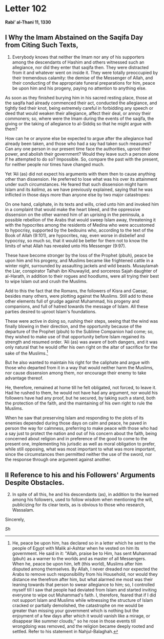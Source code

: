 Letter 102
==========

**Rabi’ al-Thani 11, 1330**

I Why the Imam Abstained on the Saqifa Day from Citing Such Texts,
------------------------------------------------------------------

1) Everybody knows that neither the Imam nor any of his supporters among
the descendants of Hashim and others witnessed such an allegiance, nor
did they enter that saqifa then. They were distracted from it and
whatever went on inside it. They were totally preoccupied by their
tremendous calamity: the demise of the Messenger of Allah, and their
conducting of the appropriate funeral preparations for him, peace be
upon him and his progeny, paying no attention to anything else.

As soon as they finished burying him in his sacred resting place, those
at the saqifa had already commenced their act, conducted the allegiance,
and tightly tied their knot, being extremely careful in forbidding any
speech or deed that would weaken their allegiance, affect their deal, or
annoy their commoners; so, where were the Imam during the events of the
saqifa, the giving or the taking of allegiance to al-Siddiq so that he
might argue with them?

How can he or anyone else be expected to argue after the allegiance had
already been taken, and those who had a say had taken such measures? Can
any one person in our present time face the authorities, uproot their
power, and abolish their government? Would they leave such a person
alone if he attempted to do so? Impossible. So, compare the past with
the present, for neither people nor times have changed much.

Yet ‘Ali (as) did not expect his arguments with them then to cause
anything other than dissension. He preferred to lose what was his over
its attainment under such circumstances. He feared that such dissension
might harm Islam and its *kalima*, as we have previously explained,
saying that he was inflicted in those days more than anyone else by two
major catastropes:

On one hand, caliphate, in its texts and wills, cried unto him and
invoked him in a complaint that would make the heart bleed, and the
oppressive dissension on the other warned him of an uprising in the
peninsula, a possible rebellion of the Arabs that would sweep Islam
away, threatening it with the hypocrites among the residents of Medina
who were accustomed to hypocrisy, supported by the bedouins who,
according to the text of the Book of Allah (9:101), are hypocrites, nay,
even worse in disbelief and hypocrisy, so much so, that it would be
better for them not to know the limits of what Allah has revealed unto
His Messenger (9:97).

These have become stronger by the loss of the Prophet (pbuh), peace be
upon him and his progeny, and Muslims became like frightened cattle in a
winter night, surrounded by assaulting jackels and wild beasts.
Musaylamah the Liar, conspirator Talhah ibn Khuwaylid, and sorceress
Sajah daughter of al-Harath, in addition to their rogues and hoodlums,
were all trying their best to wipe Islam out and crush the Muslims.

Add to this the fact that the Romans, the followers of Kisra and Caesar,
besides many others, were plotting against the Muslims. Still add to
these other elements full of grudge against Muhammad, his progeny and
companions, and full of hatred towards the message of Islam. All these
parties desired to uproot Islam's foundations.

These were active in doing so, rushing their steps, seeing that the wind
was finally blowing in their direction, and the opportunity because of
the departure of the Prophet (pbuh) to the Sublime Companion had come;
so, they wished to make use of that opportunity before Islam regained
its strength and resumed order. ‘Ali (as) was aware of both dangers, and
it was only natural that he would offer his own right on the altar of
sacrifice for the sake of the Muslims.[^1]

But he also wanted to maintain his right for the caliphate and argue
with those who departed from it in a way that would neither harm the
Muslims, nor cause dissension among them, nor encourage their enemy to
take advantage thereof.

He, therefore, remained at home till he felt obligated, not forced, to
leave it. Had he rushed to them, he would not have had any argument, nor
would his followers have had any proof, but he secured, by taking such a
stand, both the protection of the faith, and the maintaining of his own
right to rule the Muslims.

When he saw that preserving Islam and responding to the plots of its
enemies depended during those days on calm and peace, he paved in person
the way for calmness, preferring to make peace with those who had a say
just to protect the nation and out of his concern about the faith, being
concerned about religion and in preference of the good to come to the
present one, implementing his jurisdic as well as moral obligation to
prefer, while still opposing, what was most important to what was more
important, since the circumstances then permitted neither the use of the
sword, nor the response through one argument against another.

II Reference to his and his Followers' Arguments Despite Obstacles.
-------------------------------------------------------------------

2) In spite of all this, he and his descendants (as), in addition to the
learned among his followers, used to follow wisdom when mentioning the
will, publicizing for its clear texts, as is obvious to those who
research, Wassalam.

Sincerely,

*Sh*

[^1]: He, peace be upon him, has declared so in a letter which he sent
to the people of Egypt with Malik al-Ashtar when he vested on him its
government. He said in it: "Allah, praise be to Him, has sent Muhammad
(pbuh) as a warner to the worlds and as master of all Messengers. When
he, peace be upon him, left (this world), Muslims after him disputed
among themselves. By Allah, I never dreaded nor expected the Arabs to
remove such responsibility from his Household, nor would they distance
me therefrom after him, but what alarmed me most was their leaning
towards that person to swear allegiance to him; so, I controlled myself
till I saw that people had deviated from Islam and started inviting
everyone to wipe out Muhammad's faith. I, therefore, feared that if I
did not support Islam and Muslims while witnessing the structure of
Islam cracked or partially demolished, the catastrophe on me would be
greater than missing your government which is nothing but the enjoyment
of a few days after which it would vanish like a mirage, or disappear
like summer clouds;" so he rose in those events till wrongdoing was
removed, and the religion became deeply rooted and settled. Refer to his
statement in Nahjul-Balaghah.


